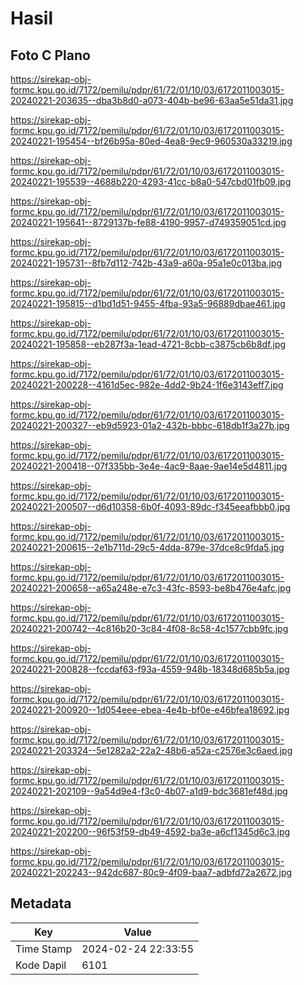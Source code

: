 # Hasil

## Foto C Plano

https://sirekap-obj-formc.kpu.go.id/7172/pemilu/pdpr/61/72/01/10/03/6172011003015-20240221-203635--dba3b8d0-a073-404b-be96-63aa5e51da31.jpg

https://sirekap-obj-formc.kpu.go.id/7172/pemilu/pdpr/61/72/01/10/03/6172011003015-20240221-195454--bf26b95a-80ed-4ea8-9ec9-960530a33219.jpg

https://sirekap-obj-formc.kpu.go.id/7172/pemilu/pdpr/61/72/01/10/03/6172011003015-20240221-195539--4688b220-4293-41cc-b8a0-547cbd01fb09.jpg

https://sirekap-obj-formc.kpu.go.id/7172/pemilu/pdpr/61/72/01/10/03/6172011003015-20240221-195641--8729137b-fe88-4190-9957-d749359051cd.jpg

https://sirekap-obj-formc.kpu.go.id/7172/pemilu/pdpr/61/72/01/10/03/6172011003015-20240221-195731--8fb7d112-742b-43a9-a60a-95a1e0c013ba.jpg

https://sirekap-obj-formc.kpu.go.id/7172/pemilu/pdpr/61/72/01/10/03/6172011003015-20240221-195815--d1bd1d51-9455-4fba-93a5-96889dbae461.jpg

https://sirekap-obj-formc.kpu.go.id/7172/pemilu/pdpr/61/72/01/10/03/6172011003015-20240221-195858--eb287f3a-1ead-4721-8cbb-c3875cb6b8df.jpg

https://sirekap-obj-formc.kpu.go.id/7172/pemilu/pdpr/61/72/01/10/03/6172011003015-20240221-200228--4161d5ec-982e-4dd2-9b24-1f6e3143eff7.jpg

https://sirekap-obj-formc.kpu.go.id/7172/pemilu/pdpr/61/72/01/10/03/6172011003015-20240221-200327--eb9d5923-01a2-432b-bbbc-618db1f3a27b.jpg

https://sirekap-obj-formc.kpu.go.id/7172/pemilu/pdpr/61/72/01/10/03/6172011003015-20240221-200418--07f335bb-3e4e-4ac9-8aae-9ae14e5d4811.jpg

https://sirekap-obj-formc.kpu.go.id/7172/pemilu/pdpr/61/72/01/10/03/6172011003015-20240221-200507--d6d10358-6b0f-4093-89dc-f345eeafbbb0.jpg

https://sirekap-obj-formc.kpu.go.id/7172/pemilu/pdpr/61/72/01/10/03/6172011003015-20240221-200615--2e1b711d-29c5-4dda-879e-37dce8c9fda5.jpg

https://sirekap-obj-formc.kpu.go.id/7172/pemilu/pdpr/61/72/01/10/03/6172011003015-20240221-200658--a65a248e-e7c3-43fc-8593-be8b476e4afc.jpg

https://sirekap-obj-formc.kpu.go.id/7172/pemilu/pdpr/61/72/01/10/03/6172011003015-20240221-200742--4c816b20-3c84-4f08-8c58-4c1577cbb9fc.jpg

https://sirekap-obj-formc.kpu.go.id/7172/pemilu/pdpr/61/72/01/10/03/6172011003015-20240221-200828--fccdaf63-f93a-4559-948b-18348d685b5a.jpg

https://sirekap-obj-formc.kpu.go.id/7172/pemilu/pdpr/61/72/01/10/03/6172011003015-20240221-200920--1d054eee-ebea-4e4b-bf0e-e46bfea18692.jpg

https://sirekap-obj-formc.kpu.go.id/7172/pemilu/pdpr/61/72/01/10/03/6172011003015-20240221-203324--5e1282a2-22a2-48b6-a52a-c2576e3c6aed.jpg

https://sirekap-obj-formc.kpu.go.id/7172/pemilu/pdpr/61/72/01/10/03/6172011003015-20240221-202109--9a54d9e4-f3c0-4b07-a1d9-bdc3681ef48d.jpg

https://sirekap-obj-formc.kpu.go.id/7172/pemilu/pdpr/61/72/01/10/03/6172011003015-20240221-202200--96f53f59-db49-4592-ba3e-a6cf1345d6c3.jpg

https://sirekap-obj-formc.kpu.go.id/7172/pemilu/pdpr/61/72/01/10/03/6172011003015-20240221-202243--942dc687-80c9-4f09-baa7-adbfd72a2672.jpg


## Metadata

| Key        | Value               |
| ---------- | ------------------- |
| Time Stamp | 2024-02-24 22:33:55 |
| Kode Dapil | 6101                |




